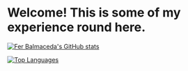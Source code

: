 # **Welcome! This is some of my experience round here.**
[![Fer Balmaceda's GitHub stats](https://github-readme-stats.vercel.app/api?username=ferbalmaceda23&count_private=true&show_icons=true&theme=dark)](https://github.com/anuraghazra/github-readme-stats)

[![Top Languages](https://github-readme-stats.vercel.app/api/top-langs/?username=ferbalmaceda23&theme=dark&langs_count=8&layout=compact)](https://github.com/anuraghazra/github-readme-stats) 
